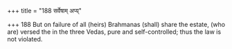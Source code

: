 +++
title = "188 सर्वेषाम् अप्य्"

+++
188	But on failure of all (heirs) Brahmanas (shall) share the estate, (who are) versed the in the three Vedas, pure and self-controlled; thus the law is not violated.